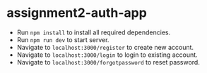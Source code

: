 # assignment2-auth-app

- Run `npm install` to install all required dependencies.
- Run `npm run dev` to start server.
- Navigate to `localhost:3000/register` to create new account.
- Navigate to `localhost:3000/login` to login to existing account.
- Navigate to `localhost:3000/forgotpassword` to reset password.
